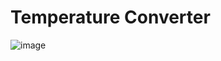# Temperature Converter
![image](https://github.com/user-attachments/assets/039bd0e3-f00b-4411-8dde-1260534e3bef)
